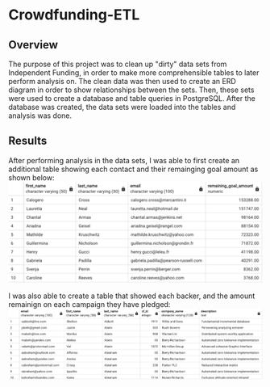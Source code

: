 # Crowdfunding-ETL
## Overview
The purpose of this project was to clean up "dirty" data sets from Independent Funding, in order to make more comprehensible tables to later perform analysis on.  The clean data was then used to create an ERD diagram in order to show relationships between the sets.  Then, these sets were used to create a database and table queries in PostgreSQL.  After the database was created, the data sets were loaded into the tables and analysis was done.  

## Results
After performing analysis in the data sets, I was able to first create an additional table showing each contact and their remainging goal amount as shown below:
![Contacts Remaining Amount](https://github.com/heatherhutchinson211/Crowdfunding-ETL/blob/main/Screenshot%202023-01-18%20at%205.32.37%20PM.png)

I was also able to create a table that showed each backer, and the amount remainign on each campaign they have pledged:
![Backers Remaining Amount](https://github.com/heatherhutchinson211/Crowdfunding-ETL/blob/main/Screenshot%202023-01-18%20at%205.33.44%20PM.png)
